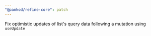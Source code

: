 ```yaml
---
"@pankod/refine-core": patch
---
```


Fix optimistic updates of list's query data following a mutation using `useUpdate`
